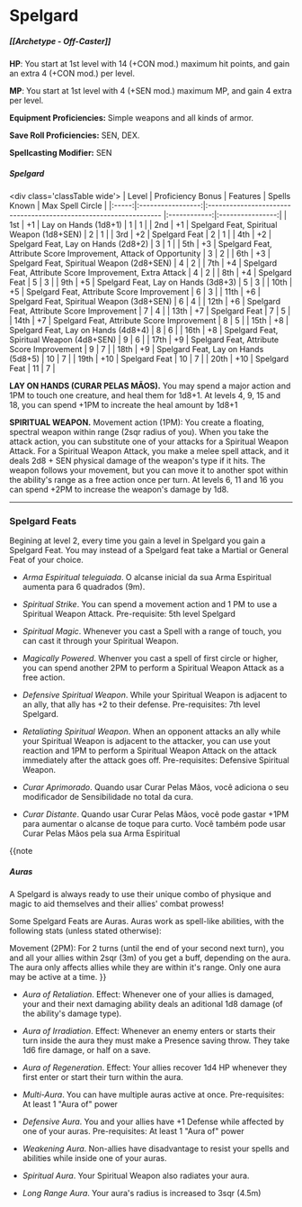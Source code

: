 # Spelgard
##### [[Archetype - Off-Caster]]

**HP**: You start at 1st level with 14 (+CON mod.) maximum hit points, and gain an extra 4 (+CON mod.) per level.

**MP**: You start at 1st level with 4 (+SEN mod.) maximum MP, and gain 4 extra per level.

**Equipment Proficiencies:** Simple weapons and all kinds of armor.

**Save Roll Proficiencies:** SEN, DEX.

**Spellcasting Modifier:** SEN

##### Spelgard

\<div class='classTable wide'>
| Level | Proficiency Bonus | Features                                                          | Spells Known | Max Spell Circle |
|:-----:|:-----------------:|:----------------------------------------------------------------- |:------------:|:----------------:|
|  1st  |        +1         | Lay on Hands (1d8+1)                                              |      1       |        1         |
|  2nd  |        +1         | Spelgard Feat, Spiritual Weapon (1d8+SEN)                         |      2       |        1         |
|  3rd  |        +2         | Spelgard Feat                                                     |      2       |        1         |
|  4th  |        +2         | Spelgard Feat, Lay on Hands (2d8+2)                               |      3       |        1         |
|  5th  |        +3         | Spelgard Feat, Attribute Score Improvement, Attack of Opportunity |      3       |        2         |
|  6th  |        +3         | Spelgard Feat, Spiritual Weapon (2d8+SEN)                         |      4       |        2         |
|  7th  |        +4         | Spelgard Feat, Attribute Score Improvement, Extra Attack          |      4       |        2         |
|  8th  |        +4         | Spelgard Feat                                                     |      5       |        3         |
|  9th  |        +5         | Spelgard Feat, Lay on Hands (3d8+3)                               |      5       |        3         |
| 10th  |        +5         | Spelgard Feat, Attribute Score Improvement                        |      6       |        3         |
| 11th  |        +6         | Spelgard Feat, Spiritual Weapon (3d8+SEN)                         |      6       |        4         |
| 12th  |        +6         | Spelgard Feat, Attribute Score Improvement                        |      7       |        4         |
| 13th  |        +7         | Spelgard Feat                                                     |      7       |        5         |
| 14th  |        +7         | Spelgard Feat, Attribute Score Improvement                        |      8       |        5         |
| 15th  |        +8         | Spelgard Feat, Lay on Hands (4d8+4)                               |      8       |        6         |
| 16th  |        +8         | Spelgard Feat, Spiritual Weapon (4d8+SEN)                         |      9       |        6         |
| 17th  |        +9         | Spelgard Feat, Attribute Score Improvement                        |      9       |        7         |
| 18th  |        +9         | Spelgard Feat, Lay on Hands (5d8+5)                               |      10      |        7         |
| 19th  |        +10        | Spelgard Feat                                                     |      10      |        7         |
| 20th  |        +10        | Spelgard Feat                                                     |      11      |        7         |
</div>

**LAY ON HANDS (CURAR PELAS MÃOS).** You may spend a major action and 1PM to touch one creature, and heal them for 1d8+1. At levels 4, 9, 15 and 18, you can spend +1PM to increate the heal amount by 1d8+1

**SPIRITUAL WEAPON.** Movement action (1PM): You create a floating, spectral weapon within range (2sqr radius of you). When you take the attack action, you can substitute one of your attacks for a Spiritual Weapon Attack. For a Spiritual Weapon Attack, you make a melee spell attack, and it deals 2d8 + SEN physical damage of the weapon's type if it hits. The weapon follows your movement, but you can move it to another spot within the ability's range as a free action once per turn. At levels 6, 11 and 16 you can spend +2PM to increase the weapon's damage by 1d8.
****
### Spelgard Feats

Begining at level 2, every time you gain a level in Spelgard you gain a Spelgard Feat. You may instead of a Spelgard feat take a Martial or General Feat of your choice.

- *Arma Espiritual teleguiada*. O alcanse inicial da sua Arma Espiritual aumenta para 6 quadrados (9m).

- *Spiritual Strike*. You can spend a movement action and 1 PM to use a Spiritual Weapon Attack. Pre-requisite: 5th level Spelgard

- *Spiritual Magic*. Whenever you cast a Spell with a range of touch, you can cast it through your Spiritual Weapon.

- *Magically Powered*. Whenver you cast a spell of first circle or higher, you can spend another 2PM to perform a Spiritual Weapon Attack as a free action.

- *Defensive Spiritual Weapon*. While your Spiritual Weapon is adjacent to an ally, that ally has +2 to their defense. Pre-requisites: 7th level Spelgard.

- *Retaliating Spiritual Weapon*. When an opponent attacks an ally while your Spiritual Weapon is adjacent to the attacker, you can use yout reaction and 1PM to perform a Spiritual Weapon Attack on the attack immediately after the attack goes off. Pre-requisites: Defensive Spiritual Weapon.

- *Curar Aprimorado*. Quando usar Curar Pelas Mãos, você adiciona o seu modificador de Sensibilidade no total da cura.

- *Curar Distante*. Quando usar Curar Pelas Mãos, você pode gastar +1PM para aumentar o alcanse de toque para curto. Você também pode usar Curar Pelas Mãos pela sua Arma Espiritual

{{note
##### Auras

A Spelgard is always ready to use their unique combo of physique and magic to aid themselves and their allies' combat prowess! 

Some Spelgard Feats are Auras. Auras work as spell-like abilities, with the following stats (unless stated otherwise):

Movement (2PM): For 2 turns (until the end of your second next turn), you and all your allies within 2sqr (3m) of you get a buff, depending on the aura. The aura only affects allies while they are within it's range. Only one aura may be active at a time.
}}

- *Aura of Retaliation*. Effect: Whenever one of your allies is damaged, your and their next damaging ability deals an aditional 1d8 damage (of the ability's damage type).

- *Aura of Irradiation*. Effect: Whenever an enemy enters or starts their turn inside the aura they must make a Presence saving throw. They take 1d6 fire damage, or half on a save.

- *Aura of Regeneration*. Effect: Your allies recover 1d4 HP whenever they first enter or start their turn within the aura.

- *Multi-Aura*. You can have multiple auras active at once. Pre-requisites: At least 1 "Aura of" power

- *Defensive Aura*. You and your allies have +1 Defense while affected by one of your auras. Pre-requisites: At least 1 "Aura of" power

- *Weakening Aura*. Non-allies have disadvantage to resist your spells and abilities while inside one of your auras.

- *Spiritual Aura*. Your Spiritual Weapon also radiates your aura.

- *Long Range Aura*. Your aura's radius is increased to 3sqr (4.5m)
